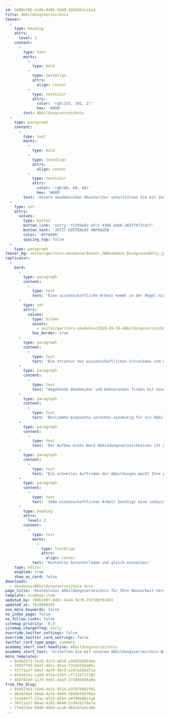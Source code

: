 ```yaml
---
id: b609ef85-dc84-4405-93d0-1b92d92ca1a4
title: Abbildungsverzeichnis
teaser:
  -
    type: heading
    attrs:
      level: 1
    content:
      -
        type: text
        marks:
          -
            type: bold
          -
            type: textAlign
            attrs:
              align: center
          -
            type: textColor
            attrs:
              color: 'rgb(255, 102, 2)'
              hex: '#000'
        text: Abbildungsverzeichnis
  -
    type: paragraph
    content:
      -
        type: text
        marks:
          -
            type: bold
          -
            type: textAlign
            attrs:
              align: center
          -
            type: textColor
            attrs:
              color: 'rgb(68, 68, 68)'
              hex: '#000'
        text: 'Unsere akademischen Ghostwriter unterstützen Sie mit individuellen Vorlagen, persönlichen Coachings oder unserem professionellen Ghostwriting-Service bei Ihrer Abschlussarbeit!'
  -
    type: set
    attrs:
      values:
        type: button
        button_link: 'entry::fc359a9c-afc1-43b6-a4bb-302ff072cdcf'
        button_text: 'JETZT KOSTENLOS ANFRAGEN'
        color: '#FF6606'
        spacing_top: false
  -
    type: paragraph
teaser_bg: seiten/gwriters-akademie/Banner_GWAkademie_BackgroundOnly.jpg
replicator:
  -
    bard:
      -
        type: paragraph
        content:
          -
            type: text
            text: 'Eine wissenschaftliche Arbeit kommt in der Regel nicht ohne bildhafte Darstellungen, Grafiken, Tabellen und Illustrationen aus. Man bedenke einmal den Umfang der Studien, Analysen und fachbezogenen Auswertungen. Dafür ist ein Abbildungsverzeichnis prädestiniert und steht eng in Verbindung mit genau jenen wissenschaftlichen Evaluationen. Schwierige Sachverhalte lassen sich mit Abbildungen sinnbildlich darstellen und dienen zur Verdeutlichung.'
      -
        type: set
        attrs:
          values:
            type: bilder
            assets:
              - seiten/gwriters-akademie/2019-09-18-Abbildungsverzeichnis.jpg
            has_border: true
      -
        type: paragraph
        content:
          -
            type: text
            text: 'Die Struktur des wissenschaftlichen Schreibens und die analytischen Schlussfolgerungen werden durch das Abbildungsverzeichnis verdeutlicht. Das Abbildungsverzeichnis einer Abschlussarbeit soll aufschlussreich, kompakt und übersichtlich sein. Dieses Ergebnis gelingt nur dann, wenn die strukturellen Weichen gestellt sind. Unser Abbildungsverzeichnis Beispiel macht die korrekte Vorgehensweise ersichtlich und steht Ihnen hier zum kostenlosen Download zur Verfügung.'
      -
        type: paragraph
        content:
          -
            type: text
            text: "Angehende Akademiker und Doktoranden finden mit einer beispielhaften Abbildungsverzeichnis Vorlage schnell zum eigenen, passenden Schema. Das Arbeiten mit jenen praxisbezogenen Beispielen bringt eine korrekte\_Formatierung\_der Abschlussarbeit mit sich."
      -
        type: paragraph
        content:
          -
            type: text
            text: 'Bestimmte Eckpunkte sprechen eindeutig für ein Abbildungsverzeichnis. Jede Abbildung einer wissenschaftlichen Arbeit wird für eine bessere Übersicht mit einer Abbildungsnummer (Abb. 1) versehen. Das Verzeichnis dieser Abbildungen beinhaltet dementsprechend die Abbildungsnummern und die Seitenanzahl, auf der die entsprechende Abbildung in der Abschlussarbeit zu finden ist. Ferner gibt das Verzeichnis auch Auskunft über die Überschrift jener Abbildung.'
      -
        type: paragraph
        content:
          -
            type: text
            text: 'Der Aufbau eines Word Abbildungsverzeichnisses ist grundsätzlich leicht nachvollziehbar, allerdings bedarf der Bearbeitungsprozess dieser Darstellung dennoch etwas Know-how. Ideal also, wenn für Sie die Möglichkeit besteht, mit einem Musterbeispiel arbeiten zu können. Ein solches Abbildungsverzeichnis finden Sie bei uns kostenlos zum Herunterladen. Unser kostenfreies Angebot demonstriert den systematischen Aufbau eines Abbildungsverzeichnisses und lässt Sie effektiver und strukturierter mit Abbildungen arbeiten.'
      -
        type: paragraph
        content:
          -
            type: text
            text: "Ein schnelles Auffinden der Abbildungen macht Ihre professionelle Aufarbeitung Ihrer wissenschaftlichen Arbeit deutlich und kommt jedem Gutachter gelegen, welcher Ihre\_Bachelorarbeit,\_Masterarbeit\_oder\_Doktorarbeit\_bewertet. Der inhaltliche Aufbau kann nur dann wissenschaftlich aufschlussreich sein, wenn Sie die Abbildungen passend ergänzt haben und übersichtlich in einem Verzeichnis wiedergeben."
      -
        type: paragraph
        content:
          -
            type: text
            text: 'Jede wissenschaftlichen Arbeit benötigt eine individuelle Aufarbeitung der bildhaften Darstellungsform. Eine Abbildungsverzeichnis Vorlage bringt Ihnen die Struktur praxisbezogen näher.'
      -
        type: heading
        attrs:
          level: 2
        content:
          -
            type: text
            marks:
              -
                type: textAlign
                attrs:
                  align: center
            text: 'Kostenlos herunterladen und gleich einsetzen!'
    type: editor
    enabled: true
    show_as_card: false
downloads:
  - akademie/Abbildungsverzeichnis.docx
page_title: 'Kostenloses Abbildungsverzeichnis für Ihre Hausarbeit herunterladen'
template: academy-item
updated_by: 790b1007-849c-4144-9e78-237388f0c603
updated_at: 1619508185
use_meta_keywords: false
no_index_page: false
no_follow_links: false
sitemap_priority: '0.5'
sitemap_changefreq: daily
override_twitter_settings: false
override_twitter_card_settings: false
twitter_card_type_page: summary
academy_short_text-headline: Abbildungsverzeichnis
academy_short_text: 'Erstellen Sie mit unserem Abbildungsverzeichnis-Beispiel schnell Ihr individuelles Abbildungsverzeichnis.'
more_templates:
  - 8a46d375-fe18-42c5-ab50-a1682b5664de
  - 7d93f793-b41f-44cc-95ae-73166558a05c
  - 72ff1a2f-b8ef-4a70-90c9-ac07a26bd71a
  - 4fdc63ac-ca8d-4fca-a76f-cff13472f187
  - 1b8783dd-1179-4eb1-a5a9-27304b468a8e
from_the_blog:
  - 85952363-75e0-4471-951d-63fb7d4b2f01
  - d0e879a4-56b8-4cfe-8489-989d650d702e
  - fe2b45f7-57ac-4f25-8f8f-e879958b1fa6
  - 7b521a57-06aa-4181-8046-2cd4cb1f8efa
  - 774827ee-5840-450d-aca6-d60187adc46b
---
```

